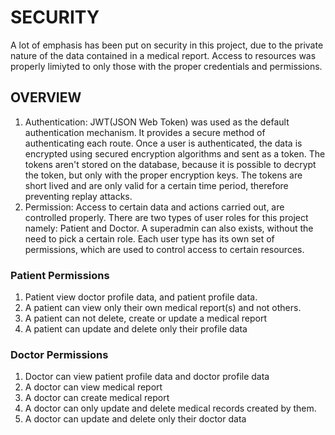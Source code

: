 # SECURITY

A lot of emphasis has been put on security in this project, due to the private nature of the data contained in a 
medical report. Access to resources was properly limiyted to only those with the proper credentials and permissions.

## OVERVIEW

1. Authentication: JWT(JSON Web Token) was used as the default authentication mechanism. It provides a secure method
of authenticating each route. Once a user is authenticated, the data is encrypted using secured encryption algorithms 
and sent as a token. The tokens aren't stored on the database, because it is possible to decrypt the token, but only
with the proper encryption keys. The tokens are short lived and are only valid for a certain time period, therefore
preventing replay attacks.
2. Permission: Access to certain data and actions carried out, are controlled properly. There are two types of user roles
for this project namely: Patient and Doctor. A superadmin can also exists, without the need to pick a certain role.
Each user type has its own set of permissions, which are used to control access to certain resources.

### Patient Permissions

1. Patient view doctor profile data, and patient profile data.
2. A patient can view only their own medical report(s) and not others.
3. A patient can not delete, create or update a medical report
4. A patient can update and delete only their profile data

### Doctor Permissions
1. Doctor can view patient profile data and doctor profile data
2. A doctor can view medical report
3. A doctor can create medical report
4. A doctor can only update and delete medical records created by them.
5. A doctor can update and delete only their doctor data